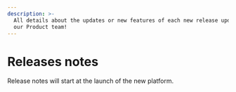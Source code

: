 ```yaml
---
description: >-
  All details about the updates or new features of each new release updated by
  our Product team!
---
```


# Releases notes

Release notes will start at the launch of the new platform.
